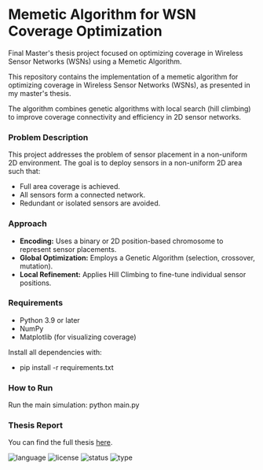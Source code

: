 # Memetic Algorithm for WSN Coverage Optimization
Final Master's thesis project focused on optimizing coverage in Wireless Sensor Networks (WSNs) using a Memetic Algorithm.

This repository contains the implementation of a memetic algorithm for optimizing coverage in Wireless Sensor Networks (WSNs), as presented in my master's thesis.

The algorithm combines genetic algorithms with local search (hill climbing) to improve coverage connectivity and efficiency in 2D sensor networks.

### Problem Description
This project addresses the problem of sensor placement in a non-uniform 2D environment. The goal is to deploy sensors in a non-uniform 2D area such that:
- Full area coverage is achieved.
- All sensors form a connected network.
- Redundant or isolated sensors are avoided.

### Approach
- **Encoding:** Uses a binary or 2D position-based chromosome to represent sensor placements.
- **Global Optimization:** Employs a Genetic Algorithm (selection, crossover, mutation).
- **Local Refinement:** Applies Hill Climbing to fine-tune individual sensor positions.

### Requirements
- Python 3.9 or later
- NumPy
- Matplotlib (for visualizing coverage)

Install all dependencies with:
- pip install -r requirements.txt

### How to Run
Run the main simulation: python main.py

### Thesis Report
You can find the full thesis [here](report/memoire.pdf).

![language](https://img.shields.io/badge/language-Python-blue)
![license](https://img.shields.io/badge/license-MIT-pink)
![status](https://img.shields.io/badge/status-completed-brightgreen)
![type](https://img.shields.io/badge/type-academic-violet)
